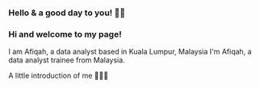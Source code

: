 ### Hello & a good day to you! 🙇‍♀️

### Hi and welcome to my page! 

I am Afiqah, a data analyst based in Kuala Lumpur, Malaysia
I'm Afiqah, a data analyst trainee from Malaysia. 

A little introduction of me 🙇🏻‍♀️



<!--
**afiqahmdpuzi/afiqahmdpuzi** is a ✨ _special_ ✨ repository because its `README.md` (this file) appears on your GitHub profile.

Here are some ideas to get you started:

- 🔭 I’m currently working on ...
- 🌱 I’m currently learning ...
- 👯 I’m looking to collaborate on ...
- 🤔 I’m looking for help with ...
- 💬 Ask me about ...
- 📫 How to reach me: ...
- 😄 Pronouns: ...
- ⚡ Fun fact: ...
-->
